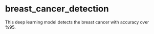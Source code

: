 # breast_cancer_detection

This deep learning model detects the breast cancer with accuracy over %95.
